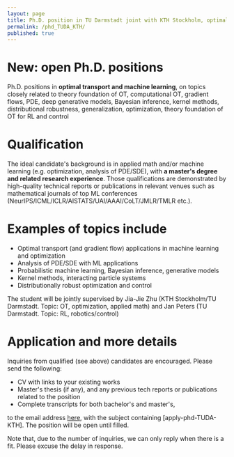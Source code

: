 ```yaml
---
layout: page
title: Ph.D. position in TU Darmstadt joint with KTH Stockholm, optimal transport/optimization for machine learning
permalink: /phd_TUDA_KTH/
published: true
---
```


# New: open Ph.D. positions

Ph.D. positions in **optimal transport and machine learning**, on topics closely related to theory foundation of OT, computational OT, gradient flows, PDE, deep generative models, Bayesian inference, kernel methods, distributional robustness, generalization, optimization, theory foundation of OT for RL and control

# Qualification
The ideal candidate's background is in  applied math and/or machine learning (e.g. optimization, analysis of PDE/SDE), with **a master's degree and related research experience**. Those qualifications are demonstrated by high-quality technical reports or publications in relevant venues such as mathematical journals of top ML conferences (NeurIPS/ICML/ICLR/AISTATS/UAI/AAAI/CoLT/JMLR/TMLR etc.).

# Examples of topics include

* Optimal transport (and gradient flow) applications in machine learning and optimization
* Analysis of PDE/SDE with ML applications
* Probabilistic machine learning, Bayesian inference, generative models
* Kernel methods, interacting particle systems
* Distributionally robust optimization and control
  

The student will be jointly supervised by Jia-Jie Zhu (KTH Stockholm/TU Darmstadt. Topic: OT, optimization, applied math) and Jan Peters (TU Darmstadt. Topic: RL, robotics/control)

# Application and more details

Inquiries from qualified (see above) candidates are encouraged. Please send the following:

- CV with links to your existing works
- Master's thesis (if any), and any previous tech reports or publications related to the position
- Complete transcripts for both bachelor's and master's,

to the email address [here](mailto:zplusj@gmail.com), with the subject containing [apply-phd-TUDA-KTH].
The position will be open until filled. 

Note that, due to the number of inquiries, we can only reply when there is a fit. Please excuse the delay in response.
